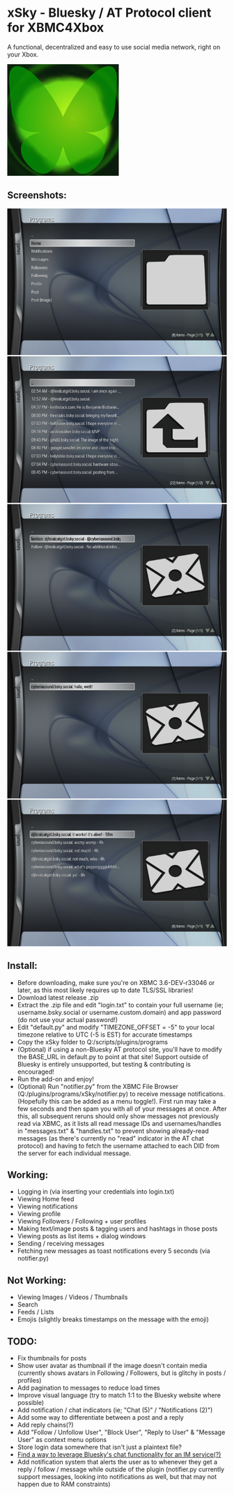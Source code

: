 # xSky - Bluesky / AT Protocol client for XBMC4Xbox

A functional, decentralized and easy to use social media network, right on your Xbox.

![icon](icon.png)

## Screenshots:
![1](screenshots/1.png)
![2](screenshots/2.png)
![3](screenshots/3.png)
![4](screenshots/4.png)
![4](screenshots/5.png)


## Install:
- Before downloading, make sure you're on XBMC 3.6-DEV-r33046 or later, as this most likely requires up to date TLS/SSL libraries!
- Download latest release .zip
- Extract the .zip file and edit "login.txt" to contain your full username (ie; username.bsky.social or username.custom.domain) and app password (do not use your actual password!)
- Edit "default.py" and modify "TIMEZONE_OFFSET = -5" to your local timezone relative to UTC (-5 is EST) for accurate timestamps
- Copy the xSky folder to Q:/scripts/plugins/programs
- (Optional) if using a non-Bluesky AT protocol site, you'll have to modify the BASE_URL in default.py to point at that site! Support outside of Bluesky is entirely unsupported, but testing & contributing is encouraged!
- Run the add-on and enjoy!
- (Optional) Run "notifier.py" from the XBMC File Browser (Q:/plugins/programs/xSky/notifier.py) to receive message notifications. (Hopefully this can be added as a menu toggle!). First run may take a few seconds and then spam you with all of your messages at once. After this, all subsequent reruns should only show messages not previously read via XBMC, as it lists all read message IDs and usernames/handles in "messages.txt" & "handles.txt" to prevent showing already-read messages (as there's currently no "read" indicator in the AT chat protocol) and having to fetch the username attached to each DID from the server for each individual message.

## Working:
- Logging in (via inserting your credentials into login.txt)
- Viewing Home feed
- Viewing notifications
- Viewing profile
- Viewing Followers / Following + user profiles
- Making text/image posts & tagging users and hashtags in those posts
- Viewing posts as list items + dialog windows
- Sending / receiving messages
- Fetching new messages as toast notifications every 5 seconds (via notifier.py)

## Not Working:
- Viewing Images / Videos / Thumbnails
- Search
- Feeds / Lists
- Emojis (slightly breaks timestamps on the message with the emoji)

## TODO:
- Fix thumbnails for posts
- Show user avatar as thumbnail if the image doesn't contain media (currently shows avatars in Following / Followers, but is glitchy in posts / profiles)
- Add pagination to messages to reduce load times
- Improve visual language (try to match 1:1 to the Bluesky website where possible)
- Add notification / chat indicators (ie; "Chat (5)" / "Notifications (2)")
- Add some way to differentiate between a post and a reply
- Add reply chains(?)
- Add "Follow / Unfollow User", "Block User", "Reply to User" & "Message User" as context menu options
- Store login data somewhere that isn't just a plaintext file?
- [Find a way to leverage Bluesky's chat functionality for an IM service(?)](https://github.com/faithvoid/plugin.programs.xchat)
- Add notification system that alerts the user as to whenever they get a reply / follow / message while outside of the plugin (notifier.py currently support messages, looking into notifications as well, but that may not happen due to RAM constraints)
